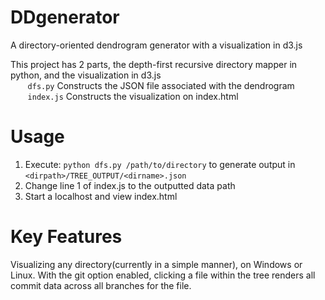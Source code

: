 # DDgenerator
A directory-oriented dendrogram generator with a visualization in d3.js

This project has 2 parts, the depth-first recursive directory mapper in python, and the visualization in d3.js    
&nbsp;&nbsp;&nbsp;&nbsp;&nbsp;&nbsp; <code>dfs.py</code> Constructs the JSON file associated with the dendrogram  
&nbsp;&nbsp;&nbsp;&nbsp;&nbsp;&nbsp; <code>index.js</code> Constructs the visualization on index.html  

# Usage
1. Execute: <code>python dfs.py /path/to/directory</code> to generate output in  <code>\<dirpath\>/TREE_OUTPUT/\<dirname\>.json</code>
2. Change line 1 of index.js to the outputted data path
3. Start a localhost and view index.html

# Key Features
Visualizing any directory(currently in a simple manner), on Windows or Linux. With the git option enabled, clicking a file within the tree renders all commit data across all branches for the file. 


